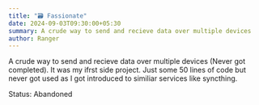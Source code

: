 ```yaml
---
title: "🗃 Fassionate"
date: 2024-09-03T09:30:00+05:30
summary: A crude way to send and recieve data over multiple devices
author: Ranger
---
```


A crude way to send and recieve data over multiple devices (Never got completed). It was my ifrst side project. Just some 50 lines of code but never got used as I got introduced to similiar services like syncthing.


Status: Abandoned
